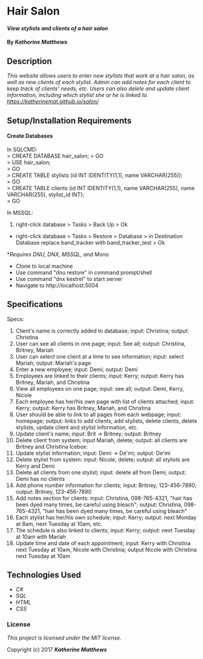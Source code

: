 # Hair Salon

#### _View stylists and clients of a hair salon_

#### By _**Katherine Matthews**_

## Description

_This website allows users to enter new stylists that work at a hair salon, as well as new clients of each stylist. Admin can add notes for each client to keep track of clients' needs, etc. Users can also delete and update client information, including which stylist she or he is linked to. https://katherinemat.github.io/salon/_

## Setup/Installation Requirements

#### Create Databases
In SQLCMD:  
    > CREATE DATABASE hair_salon;
    > GO  
    > USE hair_salon;  
    > GO  
    > CREATE TABLE stylists (id INT IDENTITY(1,1), name VARCHAR(255));  
    > GO  
    > CREATE TABLE clients (id INT IDENTITY(1,1), name VARCHAR(255), name VARCHAR(255), stylist_id INT);  
    > GO

In MSSQL:
1. right-click database > Tasks > Back Up > Ok
- right-click database > Tasks > Restore > Database > in Destination Database replace band_tracker with band_tracker_test > Ok

*_Requires DNU, DNX, MSSQL, and Mono_
* Clone to local machine
* Use command "dnu restore" in command prompt/shell
* Use command "dnx kestrel" to start server
* Navigate to http://localhost:5004

## Specifications

Specs:
1. Client's name is correctly added to database; input: Christina; output: Christina
2. User can see all clients in one page; input: See all; output: Christina, Britney, Mariah
3. User can select one client at a time to see information; input: select Mariah; output: Mariah's page
4. Enter a new employee; input: Demi; output: Demi
5. Employees are linked to their clients; input: Kerry; output: Kerry has Britney, Mariah, and Christina
6. View all employees on one page; input: see all; output: Demi, Kerry, Nicole
7. Each employee has her/his own page with list of clients attached; input: Kerry; output: Kerry has Britney, Mariah, and Christina
8. User should be able to link to all pages from each webpage; input: homepage; output: links to add clients, add stylists, delete clients, delete stylists, update client and stylist information, etc.
9. Update client's name; input: Brit -> Britney; output: Britney
10. Delete client from system; input Mariah, delete; output: all clients are Britney and Christina
Icebox:
11. Update stylist information; input: Demi -> De'mi; output: De'mi
12. Delete stylist from system: input: Nicole, delete; output: all stylists are Kerry and Demi
13. Delete all clients from one stylist; input: delete all from Demi; output: Demi has no clients
14. Add phone number information for clients; input: Britney, 123-456-7890; output: Britney, 123-456-7890
15. Add notes section for clients: input: Christina, 098-765-4321, "hair has been dyed many times, be careful using bleach"; output: Christina, 098-765-4321, "hair has been dyed many times, be careful using bleach"
16. Each stylist has her/his own schedule; input: Kerry; output: next Monday at 8am, next Tuesday at 10am, etc.
17. The schedule is also linked to clients; input: Kerry; output: next Tuesday at 10am with Mariah
18. Update time and date of each appointment; input: Kerry with Christina next Tuesday at 10am, Nicole with Christina; output Nicole with Christina next Tuesday at 10am


## Technologies Used

* _C#_
* _SQL_
* _HTML_
* _CSS_

### License

*This project is licensed under the MIT license.*

Copyright (c) 2017 **_Katherine Matthews_**
